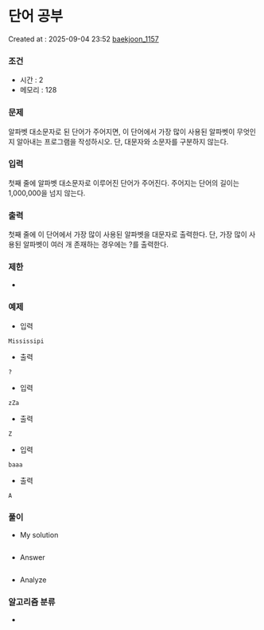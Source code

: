  # 단어 공부
Created at : 2025-09-04 23:52
[baekjoon_1157](https://www.acmicpc.net/problem/1157)
### 조건
- 시간 : 2
- 메모리 : 128
### 문제
알파벳 대소문자로 된 단어가 주어지면, 이 단어에서 가장 많이 사용된 알파벳이 무엇인지 알아내는 프로그램을 작성하시오. 단, 대문자와 소문자를 구분하지 않는다.
### 입력
첫째 줄에 알파벳 대소문자로 이루어진 단어가 주어진다. 주어지는 단어의 길이는 1,000,000을 넘지 않는다.
### 출력
첫째 줄에 이 단어에서 가장 많이 사용된 알파벳을 대문자로 출력한다. 단, 가장 많이 사용된 알파벳이 여러 개 존재하는 경우에는 ?를 출력한다.
### 제한
- 
### 예제
- 입력
```
Mississipi
```
- 출력
```
?
``` 
- 입력
```
zZa
```
- 출력
```
Z
``` 
- 입력
```
baaa
```
- 출력
```
A
``` 

### 풀이
- My solution
```python

```

- Answer
```python

```

- Analyze

### 알고리즘 분류
- 